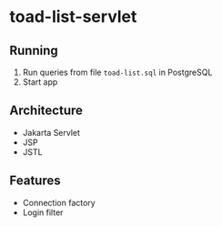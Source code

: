 # toad-list-servlet

## Running

1. Run queries from file `toad-list.sql` in PostgreSQL
2. Start app

## Architecture

- Jakarta Servlet
- JSP
- JSTL

## Features

- Connection factory
- Login filter
